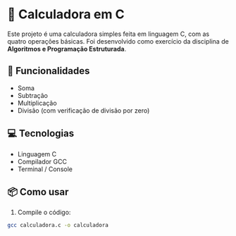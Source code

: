 # 🧮 Calculadora em C

Este projeto é uma calculadora simples feita em linguagem C, com as quatro operações básicas. Foi desenvolvido como exercício da disciplina de **Algoritmos e Programação Estruturada**.

## 🚀 Funcionalidades
- Soma
- Subtração
- Multiplicação
- Divisão (com verificação de divisão por zero)

## 💻 Tecnologias
- Linguagem C
- Compilador GCC
- Terminal / Console

## 📦 Como usar

1. Compile o código:
```bash
gcc calculadora.c -o calculadora
